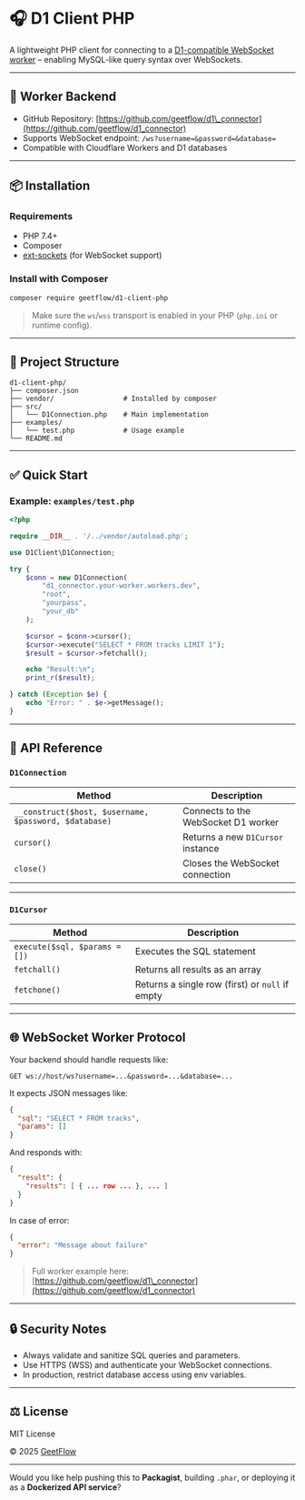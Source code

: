 # 🎧 D1 Client PHP

A lightweight PHP client for connecting to a [D1-compatible WebSocket worker](https://github.com/geetflow/d1_connector) – enabling MySQL-like query syntax over WebSockets.

---

## 🔗 Worker Backend

* GitHub Repository: [https://github.com/geetflow/d1\_connector](https://github.com/geetflow/d1_connector)
* Supports WebSocket endpoint: `/ws?username=&password=&database=`
* Compatible with Cloudflare Workers and D1 databases

---

## 📦 Installation

### Requirements

* PHP 7.4+
* Composer
* [ext-sockets](https://www.php.net/manual/en/sockets.installation.php) (for WebSocket support)

### Install with Composer

```bash
composer require geetflow/d1-client-php
```

> Make sure the `ws`/`wss` transport is enabled in your PHP (`php.ini` or runtime config).

---

## 📁 Project Structure

```
d1-client-php/
├── composer.json
├── vendor/                 # Installed by composer
├── src/
│   └── D1Connection.php    # Main implementation
├── examples/
│   └── test.php            # Usage example
└── README.md
```

---

## ✅ Quick Start

### Example: `examples/test.php`

```php
<?php

require __DIR__ . '/../vendor/autoload.php';

use D1Client\D1Connection;

try {
    $conn = new D1Connection(
        "d1_connector.your-worker.workers.dev",
        "root",
        "yourpass",
        "your_db"
    );

    $cursor = $conn->cursor();
    $cursor->execute("SELECT * FROM tracks LIMIT 1");
    $result = $cursor->fetchall();

    echo "Result:\n";
    print_r($result);

} catch (Exception $e) {
    echo "Error: " . $e->getMessage();
}

```

---

## 🧠 API Reference

### `D1Connection`

| Method                                                | Description                         |
| ----------------------------------------------------- | ----------------------------------- |
| `__construct($host, $username, $password, $database)` | Connects to the WebSocket D1 worker |
| `cursor()`                                            | Returns a new `D1Cursor` instance   |
| `close()`                                             | Closes the WebSocket connection     |

---

### `D1Cursor`

| Method                        | Description                                     |
| ----------------------------- | ----------------------------------------------- |
| `execute($sql, $params = [])` | Executes the SQL statement                      |
| `fetchall()`                  | Returns all results as an array                 |
| `fetchone()`                  | Returns a single row (first) or `null` if empty |

---

## 🌐 WebSocket Worker Protocol

Your backend should handle requests like:

```
GET ws://host/ws?username=...&password=...&database=...
```

It expects JSON messages like:

```json
{
  "sql": "SELECT * FROM tracks",
  "params": []
}
```

And responds with:

```json
{
  "result": {
    "results": [ { ... row ... }, ... ]
  }
}
```

In case of error:

```json
{
  "error": "Message about failure"
}
```

> Full worker example here: [https://github.com/geetflow/d1\_connector](https://github.com/geetflow/d1_connector)

---

## 🔒 Security Notes

* Always validate and sanitize SQL queries and parameters.
* Use HTTPS (WSS) and authenticate your WebSocket connections.
* In production, restrict database access using env variables.

---

## ⚖️ License

MIT License

© 2025 [GeetFlow](https://github.com/geetflow)

---

Would you like help pushing this to **Packagist**, building `.phar`, or deploying it as a **Dockerized API service**?
